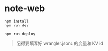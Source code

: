 # note-web

```shell
npm install
npm run dev
```

```shell
npm run deploy
```

>记得要填写好 wrangler.jsonc 的变量和 KV id
